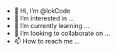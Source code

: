 - 👋 Hi, I’m @lckCode
- 👀 I’m interested in ...
- 🌱 I’m currently learning ...
- 💞️ I’m looking to collaborate on ...
- 📫 How to reach me ...

<!---
lckCode/lckCode is a ✨ special ✨ repository because its `README.md` (this file) appears on your GitHub profile.
You can click the Preview link to take a look at your changes.
--->
